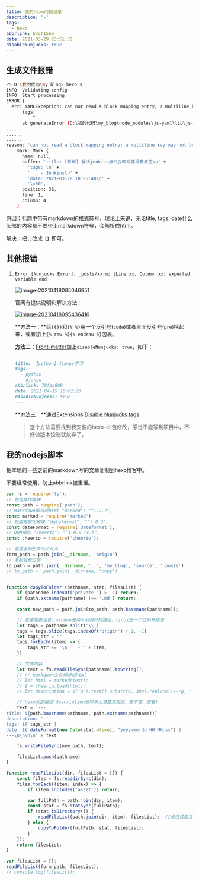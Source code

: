 ```yaml
---
title: 我的hexo问题记录
description: '-'
tags:
  - hexo
abbrlink: 63cf15be
date: 2021-03-29 23:51:50
disableNunjucks: true
---
```




## 生成文件报错

```bash
PS D:\我的代码\my_blog> hexo s
INFO  Validating config
INFO  Start processing
ERROR {
  err: YAMLException: can not read a block mapping entry; a multiline key may not be an implicit key at line 2, column 5:
      tags:
          ^
      at generateError (D:\我的代码\my_blog\node_modules\js-yaml\lib\js-yaml\loader.js:167:10)
......
......
......
reason: 'can not read a block mapping entry; a multiline key may not be an implicit key',
    mark: Mark {
      name: null,
      buffer: 'title: [转载] 解决jenkins点击立即构建没有反应\n' +
        'tags: \n' +
        '    - Jenkins\n' +
        'date: 2021-03-28 18:05:48\n' +
        '\x00',
      position: 36,
      line: 1,
      column: 4
    }
```

原因：标题中带有markdown的格式符号，理论上来说，无论title, tags, date什么头部的内容都不要带上markdown符号，会解析成html。

解决：把`[]`改成`【】`即可。



## 其他报错

1. `Error [Nunjucks Error]: _posts/xx.md [Line xx, Column xx] expected variable end`

   ![image-20210418095046951](http://blog.cdn.ionluo.cn/blog/image-20210418095046951.png)

   官网有提供说明和解决方法：

   [![image-20210418095436416](http://blog.cdn.ionluo.cn/blog/image-20210418095436416.png)](https://hexo.io/docs/troubleshooting.html)

   **方法一：**给`{{}}`和`{% %}`用一个反引号(`code`)或者三个反引号(`pre`)括起来，或者加上`{% raw %}{% endraw %}`包裹。

   **方法二：**[Front-matter](https://hexo.io/docs/front-matter)加上`disableNunjucks: true`，如下：

   ```markdown
   ---
   title: 【python】django学习
   tags:
     - python
     - django
   abbrlink: 79fab809
   date: 2021-04-15 18:02:23
   disableNunjucks: true
   ---
   ```

   **方法三：**通过Extensions [Disable Nunjucks tags](https://hexo.io/api/renderer#Disable-Nunjucks-tags)

   > 这个方法需要找到我安装的hexo-cli包修改，感觉不能写到项目中，不好做版本控制就放弃了。



## 我的nodejs脚本

把本地的一些之前的markdown写的文章复制到hexo博客中。

不要经常使用，防止abbrlink被重置。

```javascript
var fs = require('fs');
// 路径操作模块
const path = require('path');
// markdown解析成html "marked": "^1.2.7",
const marked = require('marked')
// 日期格式化模块 "dateformat": "^3.0.3",
const dateFormat = require('dateformat');
// DOM操作 "cheerio": "^1.0.0-rc.5",
const cheerio = require('cheerio');

// 需要复制出来的文件夹
form_path = path.join(__dirname, 'origin')
// 复制目标位置
to_path = path.join(__dirname, '..', 'my_blog', 'source', '_posts')
// to_path =  path.join(__dirname, 'copy')

 
function copyToFolder (pathname, stat, filesList) {
    if (pathname.indexOf('private-') > -1) return;
    if (path.extname(pathname) !== '.md') return;

    const new_path = path.join(to_path, path.basename(pathname));

    // 这里需要注意，window是两个反斜杆的路径，linux是一个正斜杆路径
    let tags = pathname.split('\\')
    tags = tags.slice(tags.indexOf('origin') + 1, -1)
    let tags_str = ''
    tags.forEach((item) => {
        tags_str += '\n    - ' + item;
    })

    // 文件内容
    let text = fs.readFileSync(pathname).toString();
    // // markdown文件解析成html
    // let html = marked(text);
    // $ = cheerio.load(html);
    // let description = $('p').text().substr(0, 300).replace(/>-/g, '').replace(/:/g, '').replace(/\n/g, '') || '';

    // hexo头部描述(description暂时不太清楚其规则，先不管，空着)
    text = `---
title: ${path.basename(pathname, path.extname(pathname))}
description: '-'
tags: ${ tags_str }
date: ${ dateFormat(new Date(stat.mtime), "yyyy-mm-dd HH:MM:ss") }
---\n\n\n\n` + text

    fs.writeFileSync(new_path, text);

    filesList.push(pathname)
}

function readFileList(dir, filesList = []) {
    const files = fs.readdirSync(dir);
    files.forEach((item, index) => {
        if (item.includes('asset')) return;

        var fullPath = path.join(dir, item);
        const stat = fs.statSync(fullPath);
        if (stat.isDirectory()) {      
            readFileList(path.join(dir, item), filesList);  //递归读取文件
        } else {  
            copyToFolder(fullPath, stat, filesList);      
        }        
    });
    return filesList;
}
 
var filesList = [];
readFileList(form_path, filesList);
// console.log(filesList);
```


